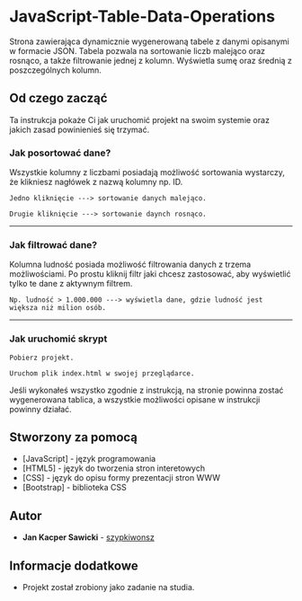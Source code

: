 # JavaScript-Table-Data-Operations

Strona zawierająca dynamicznie wygenerowaną tabele z danymi opisanymi w formacie JSON. Tabela pozwala na sortowanie liczb malejąco oraz rosnąco, a także filtrowanie jednej z kolumn. Wyświetla sumę oraz średnią z poszczególnych kolumn. 

## Od czego zacząć

Ta instrukcja pokaże Ci jak uruchomić projekt na swoim systemie oraz jakich zasad powinienieś się trzymać.

### Jak posortować dane?

Wszystkie kolumny z liczbami posiadają możliwość sortowania wystarczy, że klikniesz nagłówek z nazwą kolumny np. ID.

```
Jedno kliknięcie ---> sortowanie danych malejąco.
```
```
Drugie kliknięcie ---> sortowanie daynch rosnąco.
```
---

### Jak filtrować dane?

Kolumna ludność posiada możliwość filtrowania danych z trzema możliwościami. Po prostu kliknij filtr jaki chcesz zastosować, aby wyświetlić tylko te dane z aktywnym filtrem.

```
Np. ludność > 1.000.000 ---> wyświetla dane, gdzie ludność jest większa niż milion osób.
```
---

### Jak uruchomić skrypt

```
Pobierz projekt.
```
```
Uruchom plik index.html w swojej przeglądarce.
```

Jeśli wykonałeś wszystko zgodnie z instrukcją, na stronie powinna zostać wygenerowana tablica, a wszystkie możliwości opisane w instrukcji powinny działać.

## Stworzony za pomocą

* [JavaScript] - język programowania
* [HTML5] - język do tworzenia stron interetowych
* [CSS] - język do opisu formy prezentacji stron WWW
* [Bootstrap] - biblioteka CSS

## Autor

* **Jan Kacper Sawicki** - [szypkiwonsz](https://github.com/szypkiwonsz)

## Informacje dodatkowe

* Projekt został zrobiony jako zadanie na studia.
